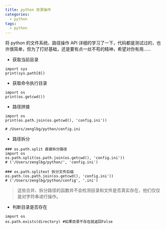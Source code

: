```yaml
---
title: python 目录操作
categories:
  - python
tags:
  - python
---
```


将 python 的文件系统、路径操作 API 详细的学习了一下，代码都是测试过的，也许很简单，但为了打好基础，还是要有点一丝不苟的精神，希望对你有用……

- 获取当前目录

```
import sys
print(sys.path[0])
```

- 获取命令执行目录

```
import os
print(os.getcwd())
```

- 路径拼接

```
import os
print(os.path.join(os.getcwd(), 'config.ini'))

# /Users/zenglbg/python/config.ini
```

- 路径拆分

```
### os.path.split 直接拆分路径
import os
os.path.split(os.path.join(os.getcwd(), 'config.ini'))
# ('/Users/zenglbg/python/', 'config.ini')

### os.path.splitext 拆分文件后缀
os.path.(os.path.join(os.getcwd(), 'config.ini'))
# ('/Users/zenglbg/python/config', '.ini')
```

> 这些合并、拆分路径的函数并不会检测目录和文件是否真实存在，他们仅仅是对字符串进行操作。

- 判断目录是否存在

```
import os
os.path.exists(directory) #如果目录不存在就返回False
```
